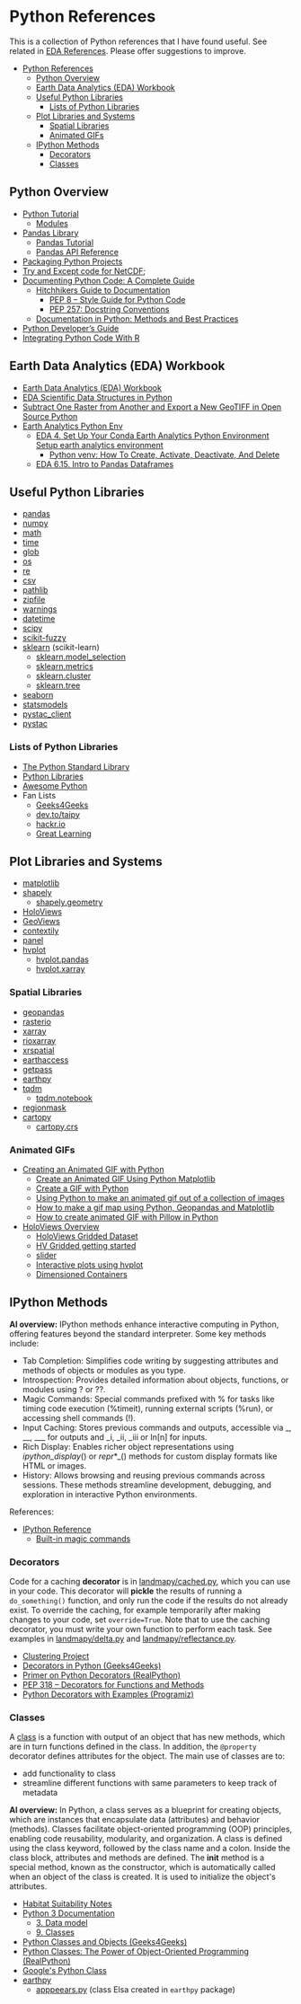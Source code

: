# Python References

This is a collection of Python references that I have found useful.
See related in
[EDA References](https://github.com/byandell-envsys/EarthDataAnalytics/blob/main/references.md).
Please offer suggestions to improve.

- [Python References](#python-references)
  - [Python Overview](#python-overview)
  - [Earth Data Analytics (EDA) Workbook](#earth-data-analytics-eda-workbook)
  - [Useful Python Libraries](#useful-python-libraries)
    - [Lists of Python Libraries](#lists-of-python-libraries)
  - [Plot Libraries and Systems](#plot-libraries-and-systems)
    - [Spatial Libraries](#spatial-libraries)
    - [Animated GIFs](#animated-gifs)
  - [IPython Methods](#ipython-methods)
    - [Decorators](#decorators)
    - [Classes](#classes)

## Python Overview

- [Python Tutorial](https://docs.python.org/3/tutorial/)
  - [Modules](https://docs.python.org/3/tutorial/modules.html)
- [Pandas Library](https://pandas.pydata.org/docs/)
  - [Pandas Tutorial](https://pandas.pydata.org/docs/user_guide/10min.html)
  - [Pandas API Reference](https://pandas.pydata.org/docs/reference/)
- [Packaging Python Projects](https://packaging.python.org/en/latest/tutorials/packaging-projects/)
- [Try and Except code for NetCDF](https://www.earthdatascience.org/courses/use-data-open-source-python/hierarchical-data-formats-hdf/get-maca-2-climate-data-netcdf-python/);
- [Documenting Python Code: A Complete Guide](https://realpython.com/documenting-python-code/)
  - [Hitchhikers Guide to Documentation](https://docs.python-guide.org/writing/documentation/)
    - [PEP 8 – Style Guide for Python Code](https://peps.python.org/pep-0008/#introduction)
    - [PEP 257: Docstring Conventions](https://peps.python.org/pep-0257/)
  - [Documentation in Python: Methods and Best Practices](https://swimm.io/learn/code-documentation/documentation-in-python-methods-and-best-practices)
- [Python Developer’s Guide](https://devguide.python.org/)
- [Integrating Python Code With R](https://www.geeksforgeeks.org/integrating-python-code-with-r/)

## Earth Data Analytics (EDA) Workbook

- [Earth Data Analytics (EDA) Workbook](#earth-data-analytics-eda-workbook)
- [EDA Scientific Data Structures in Python](https://www.earthdatascience.org/courses/intro-to-earth-data-science/scientific-data-structures-python/)
- [Subtract One Raster from Another and Export a New GeoTIFF in Open Source Python](https://www.earthdatascience.org/courses/use-data-open-source-python/intro-raster-data-python/raster-data-processing/subtract-rasters-in-python/)
- [Earth Analytics Python Env](https://github.com/earthlab/earth-analytics-python-env)
  -  [EDA 4. Set Up Your Conda Earth Analytics Python Environment Setup earth analytics environment](https://www.earthdatascience.org/workshops/setup-earth-analytics-python/setup-python-conda-earth-analytics-environment/)
      - [Python venv: How To Create, Activate, Deactivate, And Delete](https://python.land/virtual-environments/virtualenv) 
  - [EDA 6.15. Intro to Pandas Dataframes](https://www.earthdatascience.org/courses/intro-to-earth-data-science/scientific-data-structures-python/pandas-dataframes/)

## Useful Python Libraries

- [pandas](https://pandas.pydata.org/)
- [numpy](https://numpy.org/)
- [math](https://docs.python.org/3/library/math.html)
- [time](https://docs.python.org/3/library/time.html)
- [glob](https://docs.python.org/3/library/glob.html)
- [os](https://docs.python.org/3/library/os.html)
- [re](https://docs.python.org/3/library/re.html)
- [csv](https://docs.python.org/3/library/csv.html)
- [pathlib](https://docs.python.org/3/library/pathlib.html)
- [zipfile](https://docs.python.org/3/library/zipfile.html)
- [warnings](https://docs.python.org/3/library/warnings.html)
- [datetime](https://docs.python.org/3/library/datetime.html)
- [scipy](https://www.scipy.org/)
- [scikit-fuzzy](https://pythonhosted.org/scikit-fuzzy/)
- [sklearn](https://scikit-learn.org/) (scikit-learn)
  - [sklearn.model_selection](https://scikit-learn.org/stable/modules/classes.html#module-sklearn.model_selection)
  - [sklearn.metrics](https://scikit-learn.org/stable/modules/classes.html#module-sklearn.metrics)
  - [sklearn.cluster](https://scikit-learn.org/stable/modules/classes.html#module-sklearn.cluster)
  - [sklearn.tree](https://scikit-learn.org/stable/modules/classes.html#module-sklearn.tree)
- [seaborn](https://seaborn.pydata.org/)
- [statsmodels](https://www.statsmodels.org/)
- [pystac_client](https://pystac-client.readthedocs.io/en/latest/)
- [pystac](https://pystac.readthedocs.io/en/latest/)

### Lists of Python Libraries

- [The Python Standard Library](https://docs.python.org/3/library/)
- [Python Libraries](https://www.python.org/about/apps/)
- [Awesome Python](https://awesome-python.com/)
- Fan Lists
  - [Geeks4Geeks](https://www.geeksforgeeks.org/python-libraries-to-know/)
  - [dev.to/taipy](https://dev.to/taipy/top-42-python-libraries-you-need-to-know-1omo)
  - [hackr.io](https://hackr.io/blog/best-python-libraries)
  - [Great Learning](https://www.mygreatlearning.com/blog/open-source-python-libraries/)

## Plot Libraries and Systems

- [matplotlib](https://matplotlib.org/)
- [shapely](https://shapely.readthedocs.io/en/stable/)
  - [shapely.geometry](https://shapely.readthedocs.io/en/stable/manual.html#geometric-objects)
- [HoloViews](https://holoviews.org/)
- [GeoViews](https://geoviews.org/)
- [contextily](https://contextily.readthedocs.io/en/latest/)
- [panel](https://panel.holoviz.org/)
- [hvplot](https://hvplot.holoviz.org/)
  - [hvplot.pandas](https://hvplot.holoviz.org/user_guide/Plotting_with_Pandas.html)
  - [hvplot.xarray](https://hvplot.holoviz.org/user_guide/Plotting_with_XArray.html)

### Spatial Libraries

- [geopandas](https://geopandas.org/)
- [rasterio](https://rasterio.readthedocs.io/)
- [xarray](http://xarray.pydata.org/en/)
- [rioxarray](https://corteva.github.io/rioxarray/stable/)
- [xrspatial](https://xarray-spatial.readthedocs.io/en/stable/)
- [earthaccess](https://earthaccess.readthedocs.io/en/latest/)
- [getpass](https://docs.python.org/3/library/getpass.html)
- [earthpy](https://earthpy.readthedocs.io/en/latest/)
- [tqdm](https://tqdm.github.io/)
  - [tqdm.notebook](https://tqdm.github.io/docs/notebook/)
- [regionmask](https://regionmask.readthedocs.io/en/stable/)
- [cartopy](https://scitools.org.uk/cartopy/docs/latest/)
  - [cartopy.crs](https://scitools.org.uk/cartopy/docs/latest/crs/index.html)

### Animated GIFs

- [Creating an Animated GIF with Python](https://www.blog.pythonlibrary.org/2021/06/23/creating-an-animated-gif-with-python/)
  - [Create an Animated GIF Using Python Matplotlib](https://www.geeksforgeeks.org/create-an-animated-gif-using-python-matplotlib/)
  - [Create a GIF with Python](https://www.codedex.io/projects/create-a-gif-with-python)
  - [Using Python to make an animated gif out of a collection of images](https://propolis.io/articles/make-animated-gif-using-python.html)
  - [How to make a gif map using Python, Geopandas and Matplotlib](https://towardsdatascience.com/how-to-make-a-gif-map-using-python-geopandas-and-matplotlib-cd8827cefbc8)
  - [How to create animated GIF with Pillow in Python](https://note.nkmk.me/en/python-pillow-gif/)
- [HoloViews Overview](https://dash.plotly.com/holoviews)
  - [HoloViews Gridded Dataset](https://holoviews.org/user_guide/Gridded_Datasets.html)
  - [HV Gridded getting started](https://holoviews.org/getting_started/Gridded_Datasets.html)
  - [slider](https://stackoverflow.com/questions/76318661/holoviews-interactive-plot-of-gridded-data-with-slider-on-top)
  - [Interactive plots using hvplot](https://tutorial.xarray.dev/intermediate/hvplot.html)
  - [Dimensioned Containers](https://holoviews.org/user_guide/Dimensioned_Containers.html)
  
## IPython Methods

**AI overview:**
IPython methods enhance interactive computing in Python, offering features beyond the standard interpreter. Some key methods include:

- Tab Completion:
Simplifies code writing by suggesting attributes and methods of objects or modules as you type.
- Introspection:
Provides detailed information about objects, functions, or modules using ? or ??.
- Magic Commands:
Special commands prefixed with % for tasks like timing code execution (%timeit), running external scripts (%run), or accessing shell commands (!).
- Input Caching:
Stores previous commands and outputs, accessible via _, __, ___ for outputs and _i, _ii, _iii or In[n] for inputs.
- Rich Display:
Enables richer object representations using _ipython_display_() or _repr_*_() methods for custom display formats like HTML or images.
- History:
Allows browsing and reusing previous commands across sessions.
These methods streamline development, debugging, and exploration in interactive Python environments.

References:

- [IPython Reference](https://ipython.org/ipython-doc/3/interactive/reference.html)
  - [Built-in magic commands](https://ipython.readthedocs.io/en/stable/interactive/magics.html)

### Decorators

Code for a caching **decorator** is in
[landmapy/cached.py](https://github.com/byandell-envsys/landmapy/blob/main/landmapy/cached.py),
which you can use in your code.
This decorator will **pickle** the results of running a `do_something()` function,
and only run the code if the results do not already exist.
To override the caching, for example temporarily after
making changes to your code, set `override=True`.
Note that to use the caching decorator, you must write your own function to perform each task.
See examples in
[landmapy/delta.py](https://github.com/byandell-envsys/landmapy/blob/main/landmapy/delta.py)
and
[landmapy/reflectance.py](https://github.com/byandell-envsys/landmapy/blob/main/landmapy/reflectance.py).

- [Clustering Project](https://github.com/earthlab-education/clustering-byandell/blob/main/clustering.qmd)
- [Decorators in Python (Geeks4Geeks)](https://www.geeksforgeeks.org/decorators-in-python/)
- [Primer on Python Decorators (RealPython)](https://realpython.com/primer-on-python-decorators/)
- [PEP 318 – Decorators for Functions and Methods](https://peps.python.org/pep-0318/)
- [Python Decorators with Examples (Programiz)](https://www.programiz.com/python-programming/decorator)

### Classes

A 
[class](https://docs.python.org/3/tutorial/classes.html)
is a function with output of an object that has new methods, which are in turn functions
defined in the class.
In addition, the `@property` decorator defines attributes for the object.
The main use of classes are to:

- add functionality to class
- streamline different functions with same parameters to keep track of metadata

**AI overview:**
In Python, a class serves as a blueprint for creating objects, which are instances that encapsulate data (attributes) and behavior (methods). Classes facilitate object-oriented programming (OOP) principles, enabling code reusability, modularity, and organization.
A class is defined using the class keyword, followed by the class name and a colon. Inside the class block, attributes and methods are defined. The __init__ method is a special method, known as the constructor, which is automatically called when an object of the class is created. It is used to initialize the object's attributes.

- [Habitat Suitability Notes](https://github.com/earthlab-education/habitat-suitability-byandell/blob/main/notes.qmd)
- [Python 3 Documentation](https://docs.python.org/3/)
  - [3. Data model](https://docs.python.org/3/reference/datamodel.html)
  - [9. Classes](https://docs.python.org/3/tutorial/classes.html)
- [Python Classes and Objects (Geeks4Geeks)](https://www.geeksforgeeks.org/python-classes-and-objects/)
- [Python Classes: The Power of Object-Oriented Programming (RealPython)](https://realpython.com/python-classes/)
- [Google's Python Class](https://developers.google.com/edu/python)
- [earthpy](https://earthpy.readthedocs.io/en/latest/)
  - [apppeears.py](https://github.com/earthlab/earthpy/blob/apppears/earthpy/appeears.py) (class Elsa created in `earthpy` package)
